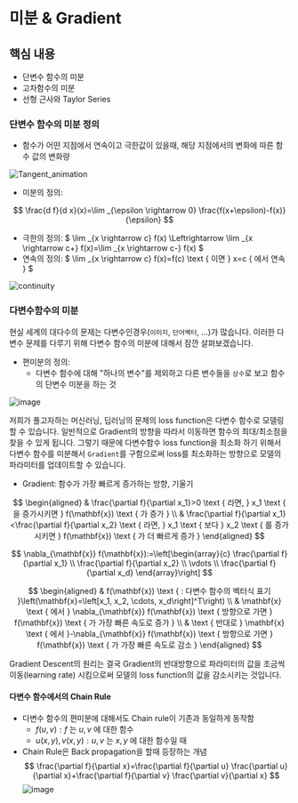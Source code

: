 # 미분 & Gradient

## 핵심 내용
- 단변수 함수의 미분
- 고차함수의 미분
- 선형 근사와 Taylor Series


### 단변수 함수의 미분 정의
- 함수가 어떤 지점에서 연속이고 극한값이 있을때, 해당 지점에서의 변화에 따른 함수 값의 변화량

![Tangent_animation](https://user-images.githubusercontent.com/7252598/228451197-d96bc84e-5c92-4089-85e5-2d09c45db37b.gif)

- 미분의 정의:

$$
\frac{d f}{d x}(x)=\lim _{\epsilon \rightarrow 0} \frac{f(x+\epsilon)-f(x)}{\epsilon}
$$

- 극한의 정의: 
$
\lim _{x \rightarrow c} f(x) \Leftrightarrow \lim _{x \rightarrow c+} f(x)=\lim _{x \rightarrow c-} f(x)
$
- 연속의 정의:
$
\lim _{x \rightarrow c} f(x)=f(c) \text { 이면 } x=c  { 에서 연속 }
$

![continuity](https://64.media.tumblr.com/6cdf62959b18340729980dca48deb1ce/332487a4ea1d26c6-2d/s1280x1920/904c3c12f2bb236cb96f74016b6c510fd4be30f1.gif)

### 다변수함수의 미분
현실 세계의 대다수의 문제는 다변수인경우(`이미지`, `단어벡터`, ...)가 많습니다. 이러한 다변수 문제를 다루기 위해 다변수 함수의 미분에 대해서 잠깐 살펴보겠습니다.
- 편미분의 정의:
  - 다변수 함수에 대해 "하나의 변수"를 제외하고 다른 변수들을 `상수`로 보고 함수의 단변수 미분을 하는 것

![image](https://user-images.githubusercontent.com/7252598/228452334-269c21eb-e488-4424-83c9-6e809bec550d.png)

저희가 풀고자하는 머신러닝, 딥러닝의 문제의 loss function은 다변수 함수로 모델링 할 수 있습니다. 일반적으로 Gradient의 방향을 따라서 이동하면 함수의 최대/최소점을 찾을 수 있게 됩니다. 그렇기 때문에 다변수함수 loss function을 최소화 하기 위해서 다변수 함수를 미분해서 `Gradient`를 구함으로써 loss를 최소화하는 방향으로 모델의 파라미터를 업데이트할 수 있습니다.
- Gradient: 함수가 가장 빠르게 증가하는 방향, 기울기
  
$$
\begin{aligned}
& \frac{\partial f}{\partial x_1}>0 \text { 라면, } x_1 \text { 을 증가시키면 } f(\mathbf{x}) \text { 가 증가 } \\
& \frac{\partial f}{\partial x_1}<\frac{\partial f}{\partial x_2} \text { 라면, } x_1 \text { 보다 } x_2 \text { 를 증가시키면 } f(\mathbf{x}) \text { 가 더 빠르게 증가 }
\end{aligned}
$$

$$
\nabla_{\mathbf{x}} f(\mathbf{x}):=\left[\begin{array}{c}
\frac{\partial f}{\partial x_1} \\
\frac{\partial f}{\partial x_2} \\
\vdots \\
\frac{\partial f}{\partial x_d}
\end{array}\right]
$$

$$
\begin{aligned}
& f(\mathbf{x}) \text { : 다변수 함수의 벡터식 표기 }\left(\mathbf{x}=\left[x_1, x_2, \cdots, x_d\right]^T\right) \\
& \mathbf{x} \text { 에서 } \nabla_{\mathbf{x}} f(\mathbf{x}) \text { 방향으로 가면 } f(\mathbf{x}) \text { 가 가장 빠른 속도로 증가 } \\
& \text { 반대로 } \mathbf{x} \text { 에서 }-\nabla_{\mathbf{x}} f(\mathbf{x}) \text { 방향으로 가면 } f(\mathbf{x}) \text { 가 가장 빠른 속도로 감소 }
\end{aligned}
$$


Gradient Descent의 원리는 결국 Gradient의 반대방향으로 파라미터의 값을 조금씩 이동(learning rate) 시킴으로써 모델의 loss function의 값을 감소시키는 것입니다.

#### 다변수 함수에서의 Chain Rule
- 다변수 함수의 편미분에 대해서도 Chain rule이 기존과 동일하게 동작함
  - $f(u, v): f$ 는 $u, v$ 에 대한 함수
  - $u(x, y), v(x, y): u, v$ 는 $x, y$ 에 대한 함수일 때
- Chain Rule은 Back propagation을 할때 등장하는 개념
$$
\frac{\partial f}{\partial x}=\frac{\partial f}{\partial u} \frac{\partial u}{\partial x}+\frac{\partial f}{\partial v} \frac{\partial v}{\partial x}
$$
![image](https://user-images.githubusercontent.com/7252598/228459323-33ca01ce-986d-4b99-95f5-9d3d35ec068f.png)
